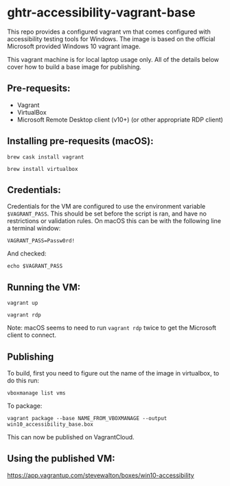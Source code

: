 # ghtr-accessibility-vagrant-base

This repo provides a configured vagrant vm that comes configured with accessibility testing tools for Windows.  The image is based on the official Microsoft provided Windows 10 vagrant image.

This vagrant machine is for local laptop usage only.  All of the details below cover how to build a base image for publishing.

## Pre-requesits:

- Vagrant
- VirtualBox
- Microsoft Remote Desktop client (v10+) (or other appropriate RDP client)

## Installing pre-requesits (macOS):

`brew cask install vagrant`

`brew install virtualbox`

## Credentials:

Credentials for the VM are configured to use the environment variable `$VAGRANT_PASS`.  This should be set before the script is ran, and have no restrictions or validation rules.  On macOS this can be with the following line a terminal window:

`VAGRANT_PASS=Passw0rd!`

And checked:

`echo $VAGRANT_PASS`

## Running the VM:

`vagrant up`

`vagrant rdp`

Note: macOS seems to need to run `vagrant rdp` twice to get the Microsoft client to connect.

## Publishing

To build, first you need to figure out the name of the image in virtualbox, to do this run:

`vboxmanage list vms`

To package:

`vagrant package --base NAME_FROM_VBOXMANAGE --output win10_accessibility_base.box`

This can now be published on VagrantCloud.

## Using the published VM:

https://app.vagrantup.com/stevewalton/boxes/win10-accessibility
